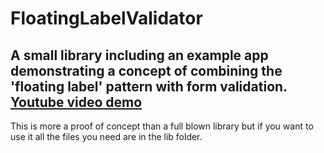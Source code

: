 # FloatingLabelValidator
A small library including an example app demonstrating a concept of combining the 'floating label' pattern with form validation.
[Youtube video demo](https://youtu.be/9O6cJpybySg)
---
This is more a proof of concept than a full blown library but if you want to use it all the files you need are in the lib folder.

